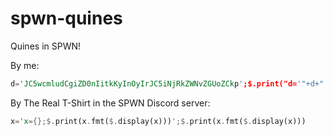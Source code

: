 # spwn-quines
Quines in SPWN!

By me:
```rust
d='JC5wcmludCgiZD0nIitkKyInOyIrJC5iNjRkZWNvZGUoZCkp';$.print("d='"+d+"';"+$.b64decode(d))
```
By The Real T-Shirt in the SPWN Discord server:
```rust
x='x={};$.print(x.fmt($.display(x)))';$.print(x.fmt($.display(x)))
```
